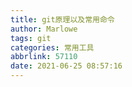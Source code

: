 ```yaml
---
title: git原理以及常用命令
author: Marlowe
tags: git
categories: 常用工具
abbrlink: 57110
date: 2021-06-25 08:57:16
---
```


<!--more-->


